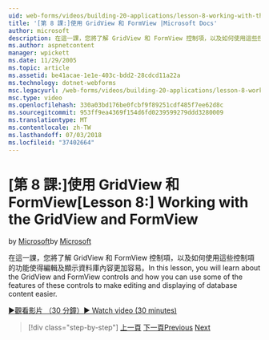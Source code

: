 ```yaml
---
uid: web-forms/videos/building-20-applications/lesson-8-working-with-the-gridview-and-formview
title: '[第 8 課:]使用 GridView 和 FormView |Microsoft Docs'
author: microsoft
description: 在這一課，您將了解 GridView 和 FormView 控制項，以及如何使用這些控制項的功能使得編輯及顯示...
ms.author: aspnetcontent
manager: wpickett
ms.date: 11/29/2005
ms.topic: article
ms.assetid: be41acae-1e1e-403c-bdd2-28cdcd11a22a
ms.technology: dotnet-webforms
msc.legacyurl: /web-forms/videos/building-20-applications/lesson-8-working-with-the-gridview-and-formview
msc.type: video
ms.openlocfilehash: 330a03bd176be0fcbf9f89251cdf485f7ee62d8c
ms.sourcegitcommit: 953ff9ea4369f154d6fd0239599279ddd3280009
ms.translationtype: MT
ms.contentlocale: zh-TW
ms.lasthandoff: 07/03/2018
ms.locfileid: "37402664"
---
```

<a name="lesson-8-working-with-the-gridview-and-formview"></a><span data-ttu-id="0d96f-103">[第 8 課:]使用 GridView 和 FormView</span><span class="sxs-lookup"><span data-stu-id="0d96f-103">[Lesson 8:] Working with the GridView and FormView</span></span>
====================
<span data-ttu-id="0d96f-104">by [Microsoft](https://github.com/microsoft)</span><span class="sxs-lookup"><span data-stu-id="0d96f-104">by [Microsoft](https://github.com/microsoft)</span></span>

<span data-ttu-id="0d96f-105">在這一課，您將了解 GridView 和 FormView 控制項，以及如何使用這些控制項的功能使得編輯及顯示資料庫內容更加容易。</span><span class="sxs-lookup"><span data-stu-id="0d96f-105">In this lesson, you will learn about the GridView and FormView controls and how you can use some of the features of these controls to make editing and displaying of database content easier.</span></span>

[<span data-ttu-id="0d96f-106">&#9654;觀看影片 （30 分鐘）</span><span class="sxs-lookup"><span data-stu-id="0d96f-106">&#9654; Watch video (30 minutes)</span></span>](https://channel9.msdn.com/Blogs/ASP-NET-Site-Videos/lesson-8-working-with-the-gridview-and-formview)

> [!div class="step-by-step"]
> <span data-ttu-id="0d96f-107">[上一頁](lesson-7-databinding-to-user-interface-controls.md)
> [下一頁](watch-aspnet-development-in-action.md)</span><span class="sxs-lookup"><span data-stu-id="0d96f-107">[Previous](lesson-7-databinding-to-user-interface-controls.md)
[Next](watch-aspnet-development-in-action.md)</span></span>
